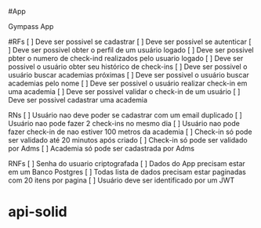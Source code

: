 #App

Gympass App

#RFs
[ ] Deve ser possivel se cadastrar
[ ] Deve ser possivel se autenticar
[ ] Deve ser possivel obter o perfil de um usuário logado
[ ] Deve ser possivel pbter o numero de check-ind realizados pelo usuario logado
[ ] Deve ser possivel o usuário obter seu histórico de check-ins
[ ] Deve ser possivel o usuário buscar academias próximas
[ ] Deve ser possivel o usuário buscar academias pelo nome
[ ] Deve ser possivel o usuário realizar check-in em uma academia
[ ] Deve ser possivel validar o check-in de um usuário
[ ] Deve ser possivel cadastrar uma academia

RNs
[ ] Usuário nao deve poder se cadastrar com um email duplicado
[ ] Usuário nao pode fazer 2 check-ins no mesmo dia
[ ] Usuário nao pode fazer check-in de nao estiver 100 metros da academia
[ ] Check-in só pode ser validado até 20 minutos após criado
[ ] Check-in só pode ser validado por Adms
[ ] Academia só pode ser cadastrada por Adms

RNFs
[ ] Senha do usuario criptografada
[ ] Dados do App precisam estar em um Banco Postgres
[ ] Todas lista de dados precisam estar paginadas com 20 itens por pagina
[ ] Usuário deve ser identificado por um JWT
# api-solid
